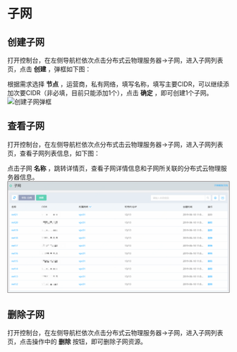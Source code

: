 # 子网

## 创建子网

打开控制台，在左侧导航栏依次点击分布式云物理服务器->子网，进入子网列表页，点击 **创建** ，弹框如下图：<br/>

根据需求选择 **节点** ，运营商，私有网络，填写名称，填写主要CIDR，可以继续添加次要CIDR（非必填，目前只能添加1个），点击 **确定** ，即可创建1个子网。
![创建子网弹框](https://github.com/jdcloudcom/cn/blob/cn-distributed-cloud-physical-service/documentation/Hyper-Converged-IDC/Distributed-Cloud-Physical-Server/Image/create-subnet.png)

## 查看子网

打开控制台，在左侧导航栏依次点分布式击云物理服务器->子网，进入子网列表页，查看子网列表信息，如下图：<br/>

点击子网 **名称** ，跳转详情页，查看子网详情信息和子网所关联的分布式云物理服务器信息。
![子网列表页](https://github.com/jdcloudcom/cn/blob/cn-distributed-cloud-physical-service/documentation/Hyper-Converged-IDC/Distributed-Cloud-Physical-Server/Image/DCPS-007.png)

## 删除子网

打开控制台，在左侧导航栏依次点击分布式云物理服务器->子网，进入子网列表页，点击操作中的 **删除** 按钮，即可删除子网资源。<br/>






